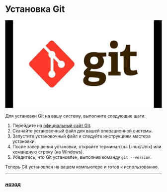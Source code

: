 # Установка Git

![git-logo](./maxresdefault.jpg)

Для установки Git на вашу систему, выполните следующие шаги:

1. Перейдите на [официальный сайт Git](https://github.com/).
2. Скачайте установочный файл для вашей операционной системы.
3. Запустите установочный файл и следуйте инструкциям мастера установки.
4. После завершения установки, откройте терминал (на Linux/Unix) или командную строку (на Windows).
5. Убедитесь, что Git установлен, выполнив команду `git --version`.

Теперь Git установлен на вашем компьютере и готов к использованию.

---

### [***назад***](./readme.md)